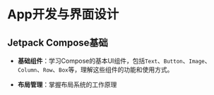 # App开发与界面设计

## Jetpack Compose基础

- **基础组件**：学习Compose的基本UI组件，包括`Text`、`Button`、`Image`、`Column`、`Row`、`Box`等，理解这些组件的功能和使用方式。

- **布局管理**：掌握布局系统的工作原理

  
